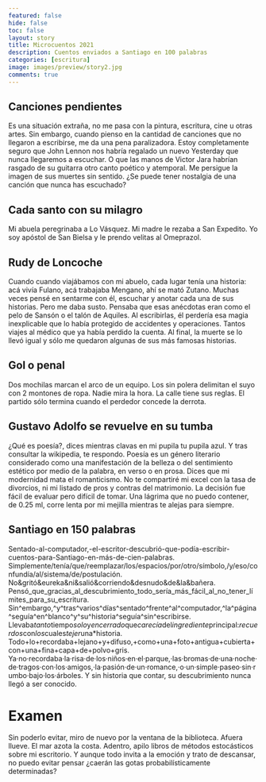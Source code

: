 ```yaml
---
featured: false
hide: false
toc: false
layout: story
title: Microcuentos 2021
description: Cuentos enviados a Santiago en 100 palabras
categories: [escritura]
image: images/preview/story2.jpg
comments: true
---
```


## Canciones pendientes

Es una situación extraña, no me pasa con la pintura, escritura, cine u otras artes. Sin embargo, cuando pienso en la cantidad de canciones que no llegaron a escribirse, me da una pena paralizadora. Estoy completamente seguro que John Lennon nos habría regalado un nuevo Yesterday que nunca llegaremos a escuchar. O que las manos de Victor Jara habrían rasgado de su guitarra otro canto poético y atemporal. Me persigue la imagen de sus muertes sin sentido. ¿Se puede tener nostalgia de una canción que nunca has escuchado?

## Cada santo con su milagro

Mi abuela peregrinaba a Lo Vásquez. Mi madre le rezaba a San Expedito. Yo soy apóstol de San Bielsa y le prendo velitas al Omeprazol.

## Rudy de Loncoche

Cuando cuando viajábamos con mi abuelo, cada lugar tenía una historia: acá vivía Fulano, acá trabajaba Mengano, ahí se mató Zutano. Muchas veces pensé en sentarme con él, escuchar y anotar cada una de sus historias. Pero me daba susto. Pensaba que esas anécdotas eran como el pelo de Sansón o el talón de Aquiles. Al escribirlas, él perdería esa magia inexplicable que lo había protegido de accidentes y operaciones. Tantos viajes al médico que ya había perdido la cuenta. Al final, la muerte se lo llevó igual y sólo me quedaron algunas de sus más famosas historias.

## Gol o penal

Dos mochilas marcan el arco de un equipo. Los sin polera delimitan el suyo con 2 montones de ropa. Nadie mira la hora. La calle tiene sus reglas. El partido sólo termina cuando el perdedor concede la derrota.

## Gustavo Adolfo se revuelve en su tumba

¿Qué es poesía?, dices mientras clavas en mi pupila tu pupila azul. Y tras consultar la wikipedia, te respondo. Poesía es un género literario considerado como una manifestación de la belleza o del sentimiento estético por medio de la palabra, en verso o en prosa. Dices que mi modernidad mata el romanticismo. No te compartiré mi excel con la tasa de divorcios, ni mi listado de pros y contras del matrimonio. La decisión fue fácil de evaluar pero difícil de tomar. Una lágrima que no puedo contener, de 0.25 ml, corre lenta por mi mejilla mientras te alejas para siempre.

## Santiago en 150 palabras

Sentado-al-computador,-el-escritor-descubrió-que-podía-escribir-cuentos-para-Santiago-en-más-de-cien-palabras. Simplemente/tenía/que/reemplazar/los/espacios/por/otro/símbolo,/y/eso/confundía/al/sistema/de/postulación. No&gritó&eureka&ni&salió&corriendo&desnudo&de&la&bañera. Pensó_que_gracias_al_descubrimiento_todo_sería_más_fácil_al_no_tener_límites_para_su_escritura. Sin^embargo,^y^tras^varios^días^sentado^frente^al^computador,^la^página^seguía^en^blanco^y^su^historia^seguía^sin^escribirse. Llevaba*tanto*tiempo*solo*y*encerrado*que*carecía*del*ingrediente*principal:*recuerdos*con*los*cuales*tejer*una*historia. Todo+lo+recordaba+lejano+y+difuso,+como+una+foto+antigua+cubierta+con+una+fina+capa+de+polvo+gris. Ya·no·recordaba·la·risa·de·los·niños·en·el·parque,·las·bromas·de·una·noche·de·tragos·con·los·amigos,·la·pasión·de·un·romance,·o·un·simple·paseo·sin·rumbo·bajo·los·árboles. Y sin historia que contar, su descubrimiento nunca llegó a ser conocido.

# Examen
Sin poderlo evitar, miro de nuevo por la ventana de la biblioteca. Afuera llueve. El mar azota la costa. Adentro, apilo libros de métodos estocásticos sobre mi escritorio. Y aunque todo invita a la emoción y trato de descansar, no puedo evitar pensar ¿caerán las gotas probabilísticamente determinadas?
